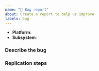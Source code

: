 ```yaml
---
name: "🐛 Bug report"
about: Create a report to help us improve
labels: bug
---
```


<!--
Thank you for reporting a possible bug in our project.
Please fill in as much of the template below as you can.
-->

* **Platform**:
* **Subsystem**:

### Describe the bug
<!-- Please provide more details here. -->

### Replication steps
<!-- Please provide steps to replicate the bug. -->